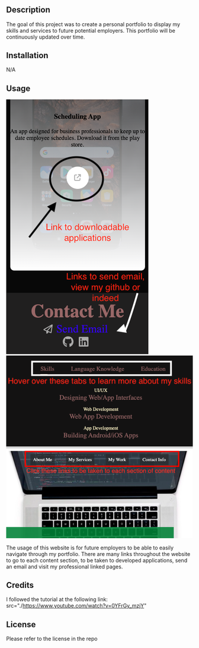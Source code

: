 # <module-one-challenge>

## Description

The goal of this project was to create a personal portfolio to display my skills and services to future potential employers. This portfolio will be continuously updated over time.  

## Installation

N/A

## Usage

<img src="./assets/images/RM 1.png"/>
<img src="./assets/images/RM 2.png"/>
<img src="./assets/images/RM 3.png"/>


The usage of this website is for future employers to be able to easily navigate through my portfolio. There are many links throughout the website to go to each content section, to be taken to developed applications, send an email and visit my professional linked pages. 

## Credits

I followed the tutorial at the following link: src="./https://www.youtube.com/watch?v=0YFrGy_mzjY"

## License

Please refer to the license in the repo
